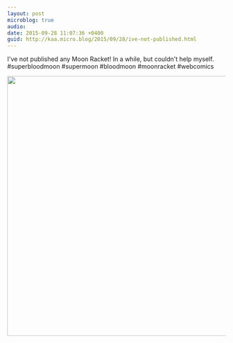 ```yaml
---
layout: post
microblog: true
audio: 
date: 2015-09-28 11:07:36 +0400
guid: http://kaa.micro.blog/2015/09/28/ive-not-published.html
---
```

I've not published any Moon Racket! In a while, but couldn't help myself. #superbloodmoon #supermoon #bloodmoon #moonracket #webcomics

<img src="https://www.kaa.bz/uploads/2018/e8c5083e37.jpg" width="600" height="600" />
